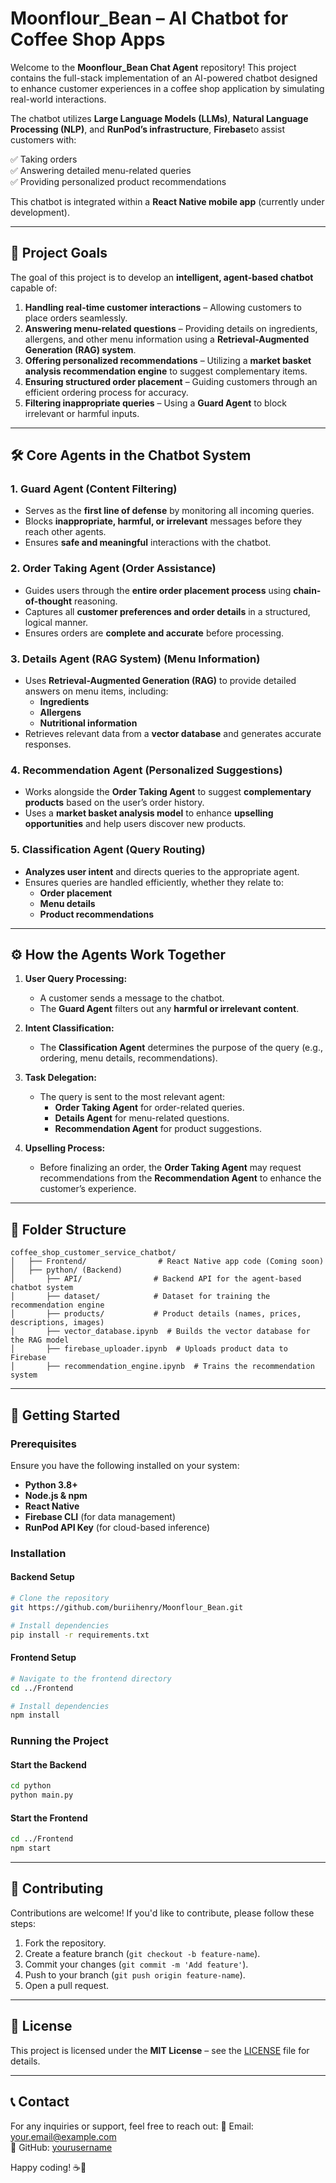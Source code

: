 
# **Moonflour_Bean – AI Chatbot for Coffee Shop Apps**

Welcome to the **Moonflour_Bean Chat Agent** repository! This project contains the full-stack implementation of an AI-powered chatbot designed to enhance customer experiences in a coffee shop application by simulating real-world interactions.

The chatbot utilizes **Large Language Models (LLMs)**, **Natural Language Processing (NLP)**, and **RunPod’s infrastructure**,  **Firebase**to assist customers with:

✅ Taking orders  
✅ Answering detailed menu-related queries  
✅ Providing personalized product recommendations  

This chatbot is integrated within a **React Native mobile app** (currently under development).  

---

## **🎯 Project Goals**

The goal of this project is to develop an **intelligent, agent-based chatbot** capable of:

1. **Handling real-time customer interactions** – Allowing customers to place orders seamlessly.  
2. **Answering menu-related questions** – Providing details on ingredients, allergens, and other menu information using a **Retrieval-Augmented Generation (RAG) system**.  
3. **Offering personalized recommendations** – Utilizing a **market basket analysis recommendation engine** to suggest complementary items.  
4. **Ensuring structured order placement** – Guiding customers through an efficient ordering process for accuracy.  
5. **Filtering inappropriate queries** – Using a **Guard Agent** to block irrelevant or harmful inputs.  

---

## **🛠️ Core Agents in the Chatbot System**

### **1. Guard Agent** (Content Filtering)
- Serves as the **first line of defense** by monitoring all incoming queries.  
- Blocks **inappropriate, harmful, or irrelevant** messages before they reach other agents.  
- Ensures **safe and meaningful** interactions with the chatbot.  

### **2. Order Taking Agent** (Order Assistance)
- Guides users through the **entire order placement process** using **chain-of-thought** reasoning.  
- Captures all **customer preferences and order details** in a structured, logical manner.  
- Ensures orders are **complete and accurate** before processing.  

### **3. Details Agent (RAG System)** (Menu Information)
- Uses **Retrieval-Augmented Generation (RAG)** to provide detailed answers on menu items, including:  
  - **Ingredients**  
  - **Allergens**  
  - **Nutritional information**  
- Retrieves relevant data from a **vector database** and generates accurate responses.  

### **4. Recommendation Agent** (Personalized Suggestions)
- Works alongside the **Order Taking Agent** to suggest **complementary products** based on the user’s order history.  
- Uses a **market basket analysis model** to enhance **upselling opportunities** and help users discover new products.  

### **5. Classification Agent** (Query Routing)
- **Analyzes user intent** and directs queries to the appropriate agent.  
- Ensures queries are handled efficiently, whether they relate to:  
  - **Order placement**  
  - **Menu details**  
  - **Product recommendations**  

---

## **⚙️ How the Agents Work Together**

1. **User Query Processing:**  
   - A customer sends a message to the chatbot.  
   - The **Guard Agent** filters out any **harmful or irrelevant content**.  

2. **Intent Classification:**  
   - The **Classification Agent** determines the purpose of the query (e.g., ordering, menu details, recommendations).  

3. **Task Delegation:**  
   - The query is sent to the most relevant agent:  
     - **Order Taking Agent** for order-related queries.  
     - **Details Agent** for menu-related questions.  
     - **Recommendation Agent** for product suggestions.  

4. **Upselling Process:**  
   - Before finalizing an order, the **Order Taking Agent** may request recommendations from the **Recommendation Agent** to enhance the customer’s experience.  

---

## **📂 Folder Structure**

```
coffee_shop_customer_service_chatbot/
│   ├── Frontend/                # React Native app code (Coming soon)  
│   ├── python/ (Backend)  
│       ├── API/                # Backend API for the agent-based chatbot system  
│       ├── dataset/            # Dataset for training the recommendation engine  
│       ├── products/           # Product details (names, prices, descriptions, images)  
│       ├── vector_database.ipynb  # Builds the vector database for the RAG model  
│       ├── firebase_uploader.ipynb  # Uploads product data to Firebase  
│       ├── recommendation_engine.ipynb  # Trains the recommendation system  
```

---

## **🚀 Getting Started**

### **Prerequisites**
Ensure you have the following installed on your system:
- **Python 3.8+**
- **Node.js & npm**
- **React Native**
- **Firebase CLI** (for data management)
- **RunPod API Key** (for cloud-based inference)

### **Installation**
#### **Backend Setup**
```bash
# Clone the repository
git https://github.com/buriihenry/Moonflour_Bean.git

# Install dependencies
pip install -r requirements.txt
```

#### **Frontend Setup**
```bash
# Navigate to the frontend directory
cd ../Frontend

# Install dependencies
npm install
```

### **Running the Project**
#### **Start the Backend**
```bash
cd python
python main.py
```

#### **Start the Frontend**
```bash
cd ../Frontend
npm start
```

---

## **📌 Contributing**
Contributions are welcome! If you'd like to contribute, please follow these steps:
1. Fork the repository.
2. Create a feature branch (`git checkout -b feature-name`).
3. Commit your changes (`git commit -m 'Add feature'`).
4. Push to your branch (`git push origin feature-name`).
5. Open a pull request.

---

## **📜 License**
This project is licensed under the **MIT License** – see the [LICENSE](LICENSE) file for details.

---

## **📞 Contact**
For any inquiries or support, feel free to reach out:
📧 Email: your.email@example.com  
📌 GitHub: [yourusername](https://github.com/yourusername)  

Happy coding! ☕🤖




